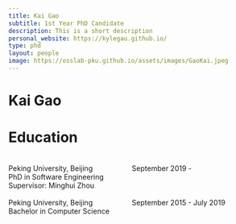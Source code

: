 ```yaml
---
title: Kai Gao
subtitle: 1st Year PhD Candidate
description: This is a short description
personal_website: https://kylegau.github.io/
type: phd
layout: people
image: https://osslab-pku.github.io/assets/images/GaoKai.jpeg
---
```



<h1>Kai Gao</h1>

<h1> Education</h1>
<br/>Peking University, Beijing &emsp;&emsp;&emsp;&emsp;&emsp; September 2019 -  
<br/>PhD in Software Engineering 
<br/>Supervisor: Minghui Zhou
<br/>
<br/>Peking University, Beijing &emsp;&emsp;&emsp;&emsp;&emsp; September 2015 - July 2019
<br/>Bachelor in Computer Science
<br/>
